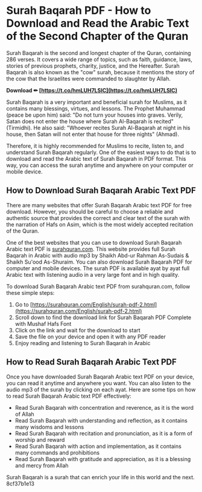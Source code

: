 
 
# Surah Baqarah PDF - How to Download and Read the Arabic Text of the Second Chapter of the Quran
  
Surah Baqarah is the second and longest chapter of the Quran, containing 286 verses. It covers a wide range of topics, such as faith, guidance, laws, stories of previous prophets, charity, justice, and the Hereafter. Surah Baqarah is also known as the "cow" surah, because it mentions the story of the cow that the Israelites were commanded to slaughter by Allah.
 
**Download ✏ [https://t.co/hmLUH7LSlC](https://t.co/hmLUH7LSlC)**


  
Surah Baqarah is a very important and beneficial surah for Muslims, as it contains many blessings, virtues, and lessons. The Prophet Muhammad (peace be upon him) said: "Do not turn your houses into graves. Verily, Satan does not enter the house where Surah Al-Baqarah is recited" (Tirmidhi). He also said: "Whoever recites Surah Al-Baqarah at night in his house, then Satan will not enter that house for three nights" (Ahmad).
  
Therefore, it is highly recommended for Muslims to recite, listen to, and understand Surah Baqarah regularly. One of the easiest ways to do that is to download and read the Arabic text of Surah Baqarah in PDF format. This way, you can access the surah anytime and anywhere on your computer or mobile device.
  
## How to Download Surah Baqarah Arabic Text PDF
  
There are many websites that offer Surah Baqarah Arabic text PDF for free download. However, you should be careful to choose a reliable and authentic source that provides the correct and clear text of the surah with the narration of Hafs on Asim, which is the most widely accepted recitation of the Quran.
  
One of the best websites that you can use to download Surah Baqarah Arabic text PDF is [surahquran.com](https://surahquran.com/English/surah-pdf-2.html). This website provides full Surah Baqarah in Arabic with audio mp3 by Shaikh Abd-ur Rahman As-Sudais & Shaikh Su'ood As-Shuraim. You can also download Surah Baqarah PDF for computer and mobile devices. The surah PDF is available ayat by ayat full Arabic text with listening audio in a very large font and in high quality.
  
To download Surah Baqarah Arabic text PDF from surahquran.com, follow these simple steps:
  
1. Go to [https://surahquran.com/English/surah-pdf-2.html](https://surahquran.com/English/surah-pdf-2.html)
2. Scroll down to find the download link for Surah Baqarah PDF Complete with Mushaf Hafs Font
3. Click on the link and wait for the download to start
4. Save the file on your device and open it with any PDF reader
5. Enjoy reading and listening to Surah Baqarah in Arabic

## How to Read Surah Baqarah Arabic Text PDF
  
Once you have downloaded Surah Baqarah Arabic text PDF on your device, you can read it anytime and anywhere you want. You can also listen to the audio mp3 of the surah by clicking on each ayat. Here are some tips on how to read Surah Baqarah Arabic text PDF effectively:

- Read Surah Baqarah with concentration and reverence, as it is the word of Allah
- Read Surah Baqarah with understanding and reflection, as it contains many wisdoms and lessons
- Read Surah Baqarah with recitation and pronunciation, as it is a form of worship and reward
- Read Surah Baqarah with action and implementation, as it contains many commands and prohibitions
- Read Surah Baqarah with gratitude and appreciation, as it is a blessing and mercy from Allah

Surah Baqarah is a surah that can enrich your life in this world and the next.
 8cf37b1e13
 
